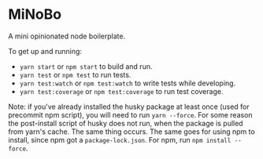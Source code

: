 # MiNoBo

A mini opinionated node boilerplate.

To get up and running:

* `yarn start` or `npm start` to build and run.
* `yarn test` or `npm test` to run tests.
* `yarn test:watch` or `npm test:watch` to write tests while developing.
* `yarn test:coverage` or `npm test:coverage` to run test coverage.

Note: if you've already installed the husky package at least once (used for precommit npm script), you will need to run `yarn --force`. For some reason the post-install script of husky does not run, when the package is pulled from yarn's cache. The same thing occurs. The same goes for using npm to install, since npm got a `package-lock.json`. For npm, run `npm install --force`.